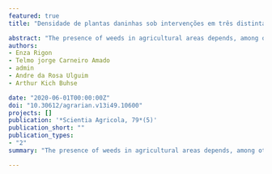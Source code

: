 ```yaml
---
featured: true
title: "Densidade de plantas daninhas sob intervenções em três distintas zonas de manejos"

abstract: "The presence of weeds in agricultural areas depends, among other factors, on the management system. The objective of this study was to evaluate weed infestation using different interventions in autumn winter carried out in three different management zones. The experiment was delimited in the different management zones, in a randomized block design with three replications. The treatments were distributed in factorial. Factor A tested the high, medium and low management zones; while factor B consisted of interventions for soil management: fallow, chiseling, polyculture and chiseling + polyculture. The weed counting was performed ten days before desiccation, by counting and identifying the species in an area of 1m2. There was no interaction between the factors tested, but the treatments showed differences between them when studied separately. The lowest weed densities occurred in the high management zone, and the intervention with the lowest weed density was scarification + polyculture. However, the use of practices such as scarification and mulching with polycultures is a way to reduce the weed density. "
authors:
- Enza Rigon
- Telmo jorge Carneiro Amado
- admin
- Andre da Rosa Ulguim
- Arthur Kich Buhse

date: "2020-06-01T00:00:00Z"
doi: "10.30612/agrarian.v13i49.10600"
projects: []
publication: '*Scientia Agricola, 79*(5)'
publication_short: ""
publication_types:
- "2"
summary: "The presence of weeds in agricultural areas depends, among other factors, on the management system."

---
```


